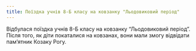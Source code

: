 ```yaml
---
title: Поїздка учнів 8-Б класу на ковзанку "Льодовиковий період"
---
```


Відбулася поїздка учнів 8-Б класу на ковзанку “Льодовиковий період”. Після того, як діти покаталися на ковзанах, вони мали змогу відвідати пам’ятник Козаку Рогу.

<slideshow id="_/72157646846668043" />
